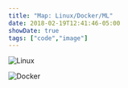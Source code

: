 ```yaml
---
title: "Map: Linux/Docker/ML"
date: 2018-02-19T12:41:46-05:00
showDate: true
tags: ["code","image"]
---
```



![Linux](/code/linuxMAP.png)

![Docker](/code/DockerMAP.png)
